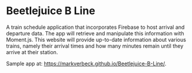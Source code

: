 # Beetlejuice B Line

 A train schedule application that incorporates Firebase to host arrival and departure data. The app will retrieve and manipulate this information with Moment.js. This website will provide up-to-date information about various trains, namely their arrival times and how many minutes remain until they arrive at their station.

Sample app at:
https://markverbeck.github.io/Beetlejuice-B-Line/.



